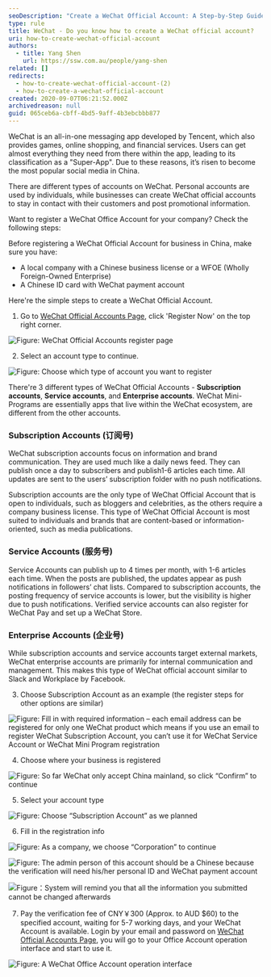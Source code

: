 ```yaml
---
seoDescription: "Create a WeChat Official Account: A Step-by-Step Guide Boost your business's online presence with a WeChat official account. Learn how to register and set up an account for your company in China."
type: rule
title: WeChat - Do you know how to create a WeChat official account?
uri: how-to-create-wechat-official-account
authors:
  - title: Yang Shen
    url: https://ssw.com.au/people/yang-shen
related: []
redirects:
  - how-to-create-wechat-official-account-(2)
  - how-to-create-a-wechat-official-account
created: 2020-09-07T06:21:52.000Z
archivedreason: null
guid: 065ceb6a-cbff-4bd5-9aff-4b3ebcbbb877
---
```


WeChat is an all-in-one messaging app developed by Tencent, which also provides games, online shopping, and financial services. Users can get almost everything they need from there within the app, leading to its classification as a "Super-App". Due to these reasons, it’s risen to become the most popular social media in China.

There are different types of accounts on WeChat. Personal accounts are used by individuals, while businesses can create WeChat official accounts to stay in contact with their customers and post promotional information.

Want to register a WeChat Office Account for your company? Check the following steps:

<!--endintro-->

Before registering a WeChat Official Account for business in China, make sure you have:  
- A local company with a Chinese business license or a WFOE (Wholly Foreign-Owned Enterprise)
- A Chinese ID card with WeChat payment account

Here're the simple steps to create a WeChat Official Account.

1. Go to [WeChat Official Accounts Page](https://mp.weixin.qq.com/?lang=en_US&token=), click 'Register Now' on the top right corner.

  ![Figure: WeChat Official Accounts register page](wechat-o-a-1.png)

2. Select an account type to continue.

  ![Figure: Choose which type of account you want to register](wechat-o-a-2.png)

There're 3 different types of WeChat Official Accounts - **Subscription accounts**, **Service accounts**, and **Enterprise accounts**. WeChat Mini-Programs are essentially apps that live within the WeChat ecosystem, are different from the other accounts.

### Subscription Accounts (订阅号)

WeChat subscription accounts focus on information and brand communication. They are used much like a daily news feed. They can publish once a day to subscribers and publish1-6 articles each time. All updates are sent to the users’ subscription folder with no push notifications.

Subscription accounts are the only type of WeChat Official Account that is open to individuals, such as bloggers and celebrities, as the others require a company business license. This type of WeChat Official Account is most suited to individuals and brands that are content-based or information-oriented, such as media publications.

### Service Accounts (服务号)

Service Accounts can publish up to 4 times per month, with 1-6 articles each time. When the posts are published, the updates appear as push notifications in followers’ chat lists. Compared to subscription accounts, the posting frequency of service accounts is lower, but the visibility is higher due to push notifications.
Verified service accounts can also register for WeChat Pay and set up a WeChat Store.

### Enterprise Accounts (企业号)

While subscription accounts and service accounts target external markets, WeChat enterprise accounts are primarily for internal communication and management. This makes this type of WeChat official account similar to Slack and Workplace by Facebook.
 
3. Choose Subscription Account as an example (the register steps for other options are similar)

  ![Figure: Fill in with required information – each email address can be registered for only one WeChat product which means if you use an email to register WeChat Subscription Account, you can’t use it for WeChat Service Account or WeChat Mini Program registration](wechat-o-a-3.png)

4. Choose where your business is registered

  ![Figure: So far WeChat only accept China mainland, so click “Confirm” to continue](wechat-o-a-4.png)
 
5. Select your account type

  ![Figure: Choose “Subscription Account” as we planned](wechat-o-a-5.png)

6. Fill in the registration info

![Figure: As a company, we choose “Corporation” to continue](wechat-o-a-6.png)

  ![Figure: The admin person of this account should be a Chinese because the verification will need his/her personal ID and WeChat payment account](wechat-o-a-7.png)

![Figure：System will remind you that all the information you submitted cannot be changed afterwards](wechat-o-a-8.png)

7. Pay the verification fee of CNY￥300 (Approx. to AUD $60) to the specified account, waiting for 5-7 working days, and your WeChat Account is available.
Login by your email and password on [WeChat Official Accounts Page](https://mp.weixin.qq.com/?lang=en_US&token=), you will go to your Office Account operation interface and start to use it.

  ![Figure: A WeChat Office Account operation interface](wechat-o-a-9.png)
